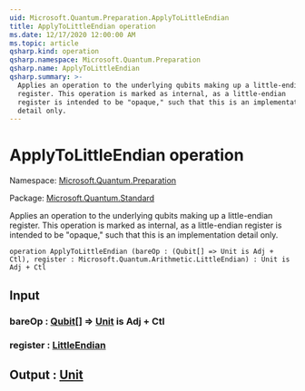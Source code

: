 ```yaml
---
uid: Microsoft.Quantum.Preparation.ApplyToLittleEndian
title: ApplyToLittleEndian operation
ms.date: 12/17/2020 12:00:00 AM
ms.topic: article
qsharp.kind: operation
qsharp.namespace: Microsoft.Quantum.Preparation
qsharp.name: ApplyToLittleEndian
qsharp.summary: >-
  Applies an operation to the underlying qubits making up a little-endian
  register. This operation is marked as internal, as a little-endian
  register is intended to be "opaque," such that this is an implementation
  detail only.
---
```


# ApplyToLittleEndian operation

Namespace: [Microsoft.Quantum.Preparation](xref:Microsoft.Quantum.Preparation)

Package: [Microsoft.Quantum.Standard](https://nuget.org/packages/Microsoft.Quantum.Standard)


Applies an operation to the underlying qubits making up a little-endianregister. This operation is marked as internal, as a little-endianregister is intended to be "opaque," such that this is an implementationdetail only.

```qsharp
operation ApplyToLittleEndian (bareOp : (Qubit[] => Unit is Adj + Ctl), register : Microsoft.Quantum.Arithmetic.LittleEndian) : Unit is Adj + Ctl
```


## Input

### bareOp : [Qubit](xref:microsoft.quantum.lang-ref.qubit)[] => [Unit](xref:microsoft.quantum.lang-ref.unit)  is Adj + Ctl




### register : [LittleEndian](xref:Microsoft.Quantum.Arithmetic.LittleEndian)





## Output : [Unit](xref:microsoft.quantum.lang-ref.unit)

